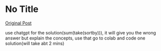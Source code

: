 # No Title

[Original Post](https://discourse.onlinedegree.iitm.ac.in/t/161083/79)

<p>use chatgpt for the solution(sum(take(sortby))), it will give you the wrong answer but explain the concepts, use that go to colab and code one solution(will take abt 2 mins)</p>